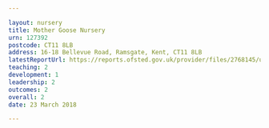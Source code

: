 ```yaml
---

layout: nursery
title: Mother Goose Nursery
urn: 127392
postcode: CT11 8LB
address: 16-18 Bellevue Road, Ramsgate, Kent, CT11 8LB
latestReportUrl: https://reports.ofsted.gov.uk/provider/files/2768145/urn/127392.pdf
teaching: 2
development: 1
leadership: 2
outcomes: 2
overall: 2
date: 23 March 2018

---
```

